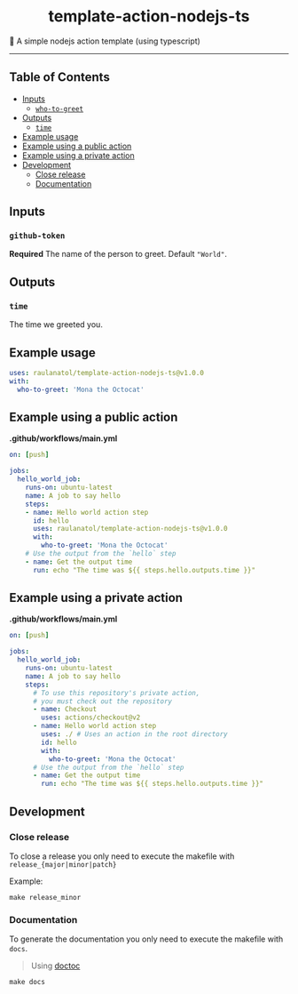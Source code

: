 <div align="center">
    <h1>template-action-nodejs-ts</h1>
</div>

<p>📓 A simple nodejs action template (using typescript)</p>

---

## Table of Contents

<!-- START doctoc generated TOC please keep comment here to allow auto update -->
<!-- DON'T EDIT THIS SECTION, INSTEAD RE-RUN doctoc TO UPDATE -->


- [Inputs](#inputs)
  - [`who-to-greet`](#who-to-greet)
- [Outputs](#outputs)
  - [`time`](#time)
- [Example usage](#example-usage)
- [Example using a public action](#example-using-a-public-action)
- [Example using a private action](#example-using-a-private-action)
- [Development](#development)
  - [Close release](#close-release)
  - [Documentation](#documentation)

<!-- END doctoc generated TOC please keep comment here to allow auto update -->

## Inputs

### `github-token`

**Required** The name of the person to greet. Default `"World"`.

## Outputs

### `time`

The time we greeted you.

## Example usage

```yaml
uses: raulanatol/template-action-nodejs-ts@v1.0.0
with:
  who-to-greet: 'Mona the Octocat'
```
  
## Example using a public action

**.github/workflows/main.yml**

```yaml
on: [push]

jobs:
  hello_world_job:
    runs-on: ubuntu-latest
    name: A job to say hello
    steps:
    - name: Hello world action step
      id: hello
      uses: raulanatol/template-action-nodejs-ts@v1.0.0
      with:
        who-to-greet: 'Mona the Octocat'
    # Use the output from the `hello` step
    - name: Get the output time
      run: echo "The time was ${{ steps.hello.outputs.time }}"
```

## Example using a private action

**.github/workflows/main.yml**

```yaml
on: [push]

jobs:
  hello_world_job:
    runs-on: ubuntu-latest
    name: A job to say hello
    steps:
      # To use this repository's private action,
      # you must check out the repository
      - name: Checkout
        uses: actions/checkout@v2
      - name: Hello world action step
        uses: ./ # Uses an action in the root directory
        id: hello
        with:
          who-to-greet: 'Mona the Octocat'
      # Use the output from the `hello` step
      - name: Get the output time
        run: echo "The time was ${{ steps.hello.outputs.time }}"
```

## Development

### Close release

To close a release you only need to execute the makefile with `release_{major|minor|patch}`

Example:

```shell script
make release_minor
``` 

### Documentation

To generate the documentation you only need to execute the makefile with `docs`.

> Using [doctoc](https://github.com/thlorenz/doctoc)

```shell script
make docs
``` 
